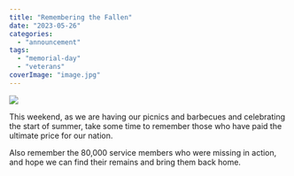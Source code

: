 ```yaml
---
title: "Remembering the Fallen"
date: "2023-05-26"
categories: 
  - "announcement"
tags: 
  - "memorial-day"
  - "veterans"
coverImage: "image.jpg"
---
```


![](images/image.jpg)

This weekend, as we are having our picnics and barbecues and celebrating the start of summer, take some time to remember those who have paid the ultimate price for our nation.

Also remember the 80,000 service members who were missing in action, and hope we can find their remains and bring them back home.
